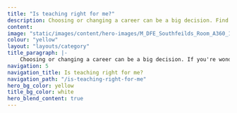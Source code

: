 ```yaml
---
title: "Is teaching right for me?"
description: Choosing or changing a career can be a big decision. Find out about teacher pay and benefits and more to decide if teaching is right for you.
content:
image: "static/images/content/hero-images/M_DFE_Southfeilds_Room_A360_10445.jpg"
colour: "yellow"
layout: "layouts/category"
title_paragraph: |-
    Choosing or changing a career can be a big decision. If you're wondering if teaching is right for you, find out what it's really like, and how varied and rewarding teaching can be.
navigation: 5
navigation_title: Is teaching right for me?
navigation_path: "/is-teaching-right-for-me"
hero_bg_color: yellow
title_bg_color: white
hero_blend_content: true
---
```

